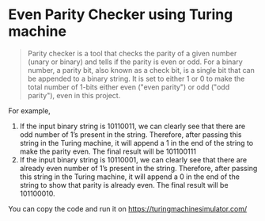 # Even Parity Checker using Turing machine

> Parity checker is a tool that checks the parity of a given number (unary or binary) and tells if the parity is even or odd.
For a binary number, a parity bit, also known as a check bit, is a single bit that can be appended to a binary string. It is set to either 1 or 0 to make the total number of 1-bits either even ("even parity") or odd ("odd parity"), even in this project.

For example, 
1. If the input binary string is 10110011, we can clearly see that there are odd number of 1’s present in the string. Therefore, after passing this string in the Turing machine, it will append a 1 in the end of the string to make the parity even. The final result will be 101100111
2. If the input binary string is 10110001, we can clearly see that there are already even number of 1’s present in the string. Therefore, after passing this string in the Turing machine, it will append a 0 in the end of the string to show that parity is already even. The final result will be 101100010.

You can copy the code and run it on https://turingmachinesimulator.com/
